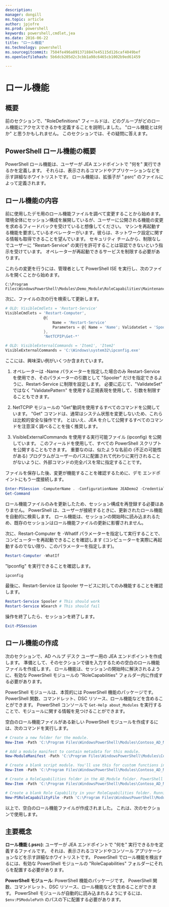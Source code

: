 ```yaml
---
description: 
manager: dongill
ms.topic: article
author: jpjofre
ms.prod: powershell
keywords: powershell,cmdlet,jea
ms.date: 2016-06-22
title: "ロール機能"
ms.technology: powershell
ms.sourcegitcommit: 7504fe496a8913718847e45115d126caf4049bef
ms.openlocfilehash: 5b6dcb205d2c3cbb1a98c6465cb1002b9ed61459

---
```


# ロール機能

## 概要
前のセクションで、"RoleDefinitions" フィールドは、どのグループがどのロール機能にアクセスできるかを定義することを説明しました。
"ロール機能とは何か" と思うかもしれません。
このセクションでは、その疑問に答えます。  

## PowerShell ロール機能の概要
PowerShell ロール機能は、ユーザーが JEA エンドポイントで "何を" 実行できるかを定義します。
それらは、表示されるコマンドやアプリケーションなどを示す詳細なホワイトリストです。
ロール機能は、拡張子が ".psrc" のファイルによって定義されます。

## ロール機能の内容
前に使用したデモ用のロール機能ファイルを調べて変更することから始めます。
環境全体にセッション構成を展開しているが、ユーザーに公開される機能の変更を求めるフィードバックを受けていると想像してください。
マシンを再起動する機能を要求しているオペレーターがいます。彼らは、ネットワーク設定に関する情報も取得できることを望んでいます。
セキュリティ チームから、制限なしでユーザーに "Restart-Service" の実行を許可することは容認できないという指示を受けています。
オペレーターが再起動できるサービスを制限する必要があります。

これらの変更を行うには、管理者として PowerShell ISE を実行し、次のファイルを開くことから始めます。

```
C:\Program Files\WindowsPowerShell\Modules\Demo_Module\RoleCapabilities\Maintenance.psrc
```

次に、ファイルの次の行を検索して更新します。

```PowerShell
# OLD: VisibleCmdlets = 'Restart-Service'
VisibleCmdlets = 'Restart-Computer',
                 @{
                     Name = 'Restart-Service'
                     Parameters = @{ Name = 'Name'; ValidateSet = 'Spooler' }
                 },
                 'NetTCPIP\Get-*'

# OLD: VisibleExternalCommands = 'Item1', 'Item2'
VisibleExternalCommands = 'C:\Windows\system32\ipconfig.exe'
```

ここには、興味深い例がいくつか含まれています。

1.  オペレーターは -Name パラメーターを指定した場合のみ Restart-Service を使用でき、そのパラメーターの引数として "Spooler" だけを指定できるように、Restart-Service に制限を設定します。
必要に応じて、"ValidateSet" ではなく "ValidatePattern" を使用する正規表現を使用して、引数を制限することもできます。

2.  NetTCPIP モジュールの "Get"動詞を使用するすべてのコマンドを公開しています。
"Get" コマンドは、通常はシステム状態を変更しないため、これらは比較的安全な操作です。
とはいえ、JEA を介して公開するすべてのコマンドを注意深く調べることを強く推奨します。

3.  VisibleExternalCommands を使用する実行可能ファイル (ipconfig) を公開しています。
このフィールドを使用して、すべての PowerShell スクリプトを公開することもできます。
重要なのは、似たような名前の (不正の可能性がある) プログラムがユーザーのパスに配置されて代わりに実行されることがないように、外部コマンドの完全パスを常に指定することです。

ファイルを保存した後、変更が機能することを確認するために、デモ エンドポイントにもう一度接続します。

```PowerShell
Enter-PSSession -ComputerName . -ConfigurationName JEADemo2 -Credential $NonAdminCred
Get-Command
```
ロール機能ファイルのみを更新したため、セッション構成を再登録する必要はありません。
PowerShell は、ユーザーが接続するときに、更新されたロール機能を自動的に検索します。
ロール機能は、セッションの開始時に読み込まれるため、既存のセッションはロール機能ファイルの更新に影響されません。

次に、Restart-Computer を -WhatIf パラメーターを指定して実行することで、コンピューターを再起動できることを確認します (コンピューターを実際に再起動するのでない限り、このパラメーターを指定します)。

```PowerShell
Restart-Computer -WhatIf
```

"Ipconfig" を実行できることを確認します。

```PowerShell
ipconfig
```

最後に、Restart-Service は Spooler サービスに対してのみ機能することを確認します。

```PowerShell
Restart-Service Spooler # This should work
Restart-Service WSearch # This should fail
```

操作を終了したら、セッションを終了します。

```PowerShell
Exit-PSSession
```

## ロール機能の作成
次のセクションで、AD ヘルプ デスク ユーザー用の JEA エンドポイントを作成します。
準備として、そのセクションで値を入力するための空白のロール機能ファイルを作成します。
ロール機能は、セッションの開始時に解決されるように、有効な PowerShell モジュールの "RoleCapabilities" フォルダー内に作成する必要があります。

PowerShell モジュールは、本質的には PowerShell 機能のパッケージです。
PowerShell 関数、コマンドレット、DSC リソース、ロール機能などを含めることができます。
PowerShell コンソールで `Get-Help about_Modules` を実行することで、モジュールに関する情報を見つけることができます。

空白のロール機能ファイルがある新しい PowerShell モジュールを作成するには、次のコマンドを実行します。  

```PowerShell
# Create a new folder for the module.
New-Item -Path 'C:\Program Files\WindowsPowerShell\Modules\Contoso_AD_Module' -ItemType Directory

# Add a module manifest to contain metadata for this module.
New-ModuleManifest -Path 'C:\Program Files\WindowsPowerShell\Modules\Contoso_AD_Module\Contoso_AD_Module.psd1' -RootModule Contoso_AD_Module.psm1

# Create a blank script module. You'll use this for custom functions in the next section.
New-Item -Path 'C:\Program Files\WindowsPowerShell\Modules\Contoso_AD_Module\Contoso_AD_Module.psm1' -ItemType File

# Create a RoleCapabilities folder in the AD_Module folder. PowerShell expects Role Capabilities to be located in a "RoleCapabilities" folder within a module.
New-Item -Path 'C:\Program Files\WindowsPowerShell\Modules\Contoso_AD_Module\RoleCapabilities' -ItemType Directory

# Create a blank Role Capability in your RoleCapabilities folder. Running this command without any additional parameters just creates a blank template.
New-PSRoleCapabilityFile -Path 'C:\Program Files\WindowsPowerShell\Modules\Contoso_AD_Module\RoleCapabilities\ADHelpDesk.psrc'
```

以上で、空白のロール機能ファイルが作成されました。
これは、次のセクションで使用します。

## 主要概念
**ロール機能 (.psrc)**: ユーザーが JEA エンドポイントで "何を" 実行できるかを定義するファイルです。
それは、表示されるコマンドやコンソール アプリケーションなどを示す詳細なホワイトリストです。
PowerShell でロール機能を検出するには、有効な PowerShell モジュールの "RoleCapabilities" フォルダーにそれらを配置する必要があります。

**PowerShell モジュール**: PowerShell 機能のパッケージです。
PowerShell 関数、コマンドレット、DSC リソース、ロール機能などを含めることができます。
PowerShell モジュールが自動的に読み込まれるようにするには、`$env:PSModulePath` のパスの下に配置する必要があります。




<!--HONumber=Jun16_HO4-->


